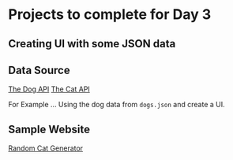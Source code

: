 # Projects to complete for Day 3

## Creating UI with some JSON data

## Data Source
[The Dog API](https://thecatapi.com/)
[The Cat API](https://thecatapi.com/)

For Example ...
  Using the dog data from `dogs.json` and create a UI.

## Sample Website
[Random Cat Generator](http://randomcatgenerator.com/)